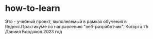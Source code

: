 # how-to-learn
Это - учебный проект, выполняемый в рамках обучения в Яндекс.Практикуме по направлению "веб-разработчик".
Когорта 75
Даниил Бордаков
2023 год
